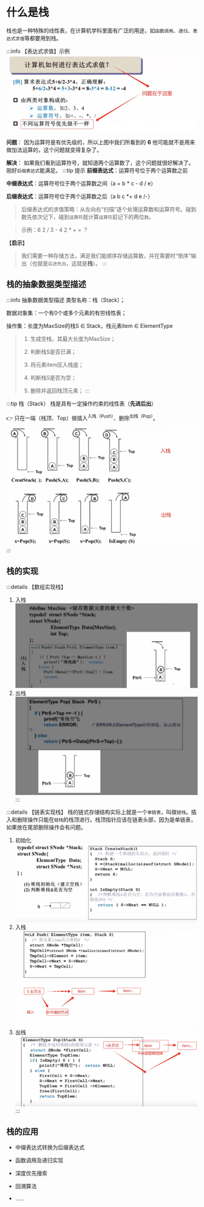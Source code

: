 # 什么是栈

栈也是一种特殊的线性表，在计算机学科里面有广泛的用途，如`函数调用`、`递归`、`表达式求值`等都要用到栈。

:::info 【表达式求值】示例
![图片](../images/data-structure_3-4_1.png)

**问题**： 因为运算符是有优先级的，所以上图中我们所看到的 **6** 他可能就不是用来做加法运算的，这个问题就变得复杂了。

**解决**： 如果我们看到运算符号，就知道两个运算数了，这个问题就很好解决了。刚好`后缀表达式`能满足。
:::tip 提示
**前缀表达式**：运算符号位于两个运算数之前

**中缀表达式**：运算符号位于两个运算数之间（a + b * c - d / e）  <Badge type="tip" text="平常使用" />

**后缀表达式**：运算符号位于两个运算数之后（a b c *+ d e /-）
> 后缀表达式的求值策略：从左向右“扫描”逐个处理运算数和运算符号。碰到数先依次记下，碰到`运算符`就计算`运算符`前记下的两位`数`。

> 示例：6 2 / 3 - 4 2 * + = ？ 

【**启示**】
> 我们需要一种存储方法，满足我们<span class="line1">能顺序存储运算数，并在需要时“倒序”输出（也就是`后进先出`，这就是**栈**）</span>。
:::


## 栈的抽象数据类型描述

:::info 抽象数据类型描述
类型名称：栈（Stack）；

数据对象集：一个有0个或多个元素的有穷线性表；

操作集：长度为MaxSize的栈S ∈ Stack，栈元素item ∈ ElementType
>
> 1. 生成空栈，其最大长度为MaxSize；
>
> 2. 判断栈S是否已满；
>
> 3. 将元素item压入栈底；
>
> 4. 判断栈S是否为空；
>
> 5. 删除并返回栈顶元素；
:::

:::tip 栈（Stack）
栈是具有一定操作约束的线性表（**先进后出**）

:point_right: 只在一端（栈顶、Top）做插入<sup>入栈（Push）</sup>、删除<sup>出栈（Pop）</sup>。
![图片](../images/data-structure_3-4_2.png)
:::


## 栈的实现

:::details 【数组实现栈】
1. 入栈
![图片](../images/data-structure_3-4_3.png)
2. 出栈
![图片](../images/data-structure_3-4_4.png)
:::

:::details 【链表实现栈】
栈的链式存储结构实际上就是一个`单链表`，叫做`链栈`。插入和删除操作只能在`链栈`的栈顶进行。<span class="line1">栈顶指针应该在链表头部</span>，因为是单链表，如果放在尾部删除操作会有问题。
1. 初始化
![图片](../images/data-structure_3-4_5.png)
2. 入栈
![图片](../images/data-structure_3-4_6.png)
1. 出栈
![图片](../images/data-structure_3-4_7.png)
:::


## 栈的应用

- 中缀表达式转换为后缀表达式

- 函数调用及递归实现

- 深度优先搜索
  
- 回溯算法

- ......